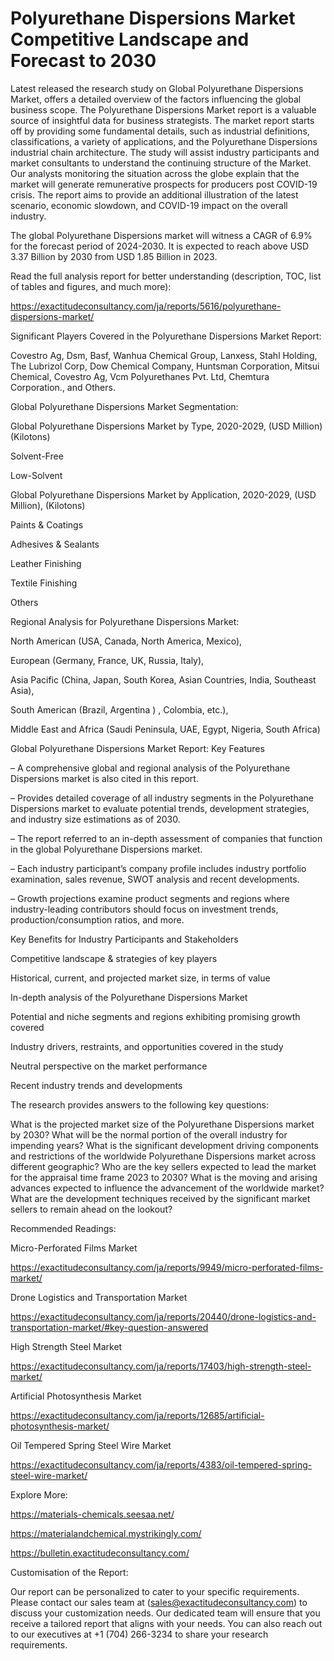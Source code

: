 # Polyurethane Dispersions Market Competitive Landscape and Forecast to 2030

Latest released the research study on Global Polyurethane Dispersions Market, offers a detailed overview of the factors influencing the global business scope. The Polyurethane Dispersions Market report is a valuable source of insightful data for business strategists. The market report starts off by providing some fundamental details, such as industrial definitions, classifications, a variety of applications, and the Polyurethane Dispersions industrial chain architecture. The study will assist industry participants and market consultants to understand the continuing structure of the Market. Our analysts monitoring the situation across the globe explain that the market will generate remunerative prospects for producers post COVID-19 crisis. The report aims to provide an additional illustration of the latest scenario, economic slowdown, and COVID-19 impact on the overall industry.

The global Polyurethane Dispersions market will witness a CAGR of 6.9% for the forecast period of 2024-2030. It is expected to reach above USD 3.37 Billion by 2030 from USD 1.85 Billion in 2023.

Read the full analysis report for better understanding (description, TOC, list of tables and figures, and much more):

https://exactitudeconsultancy.com/ja/reports/5616/polyurethane-dispersions-market/

Significant Players Covered in the Polyurethane Dispersions Market Report:

Covestro Ag, Dsm, Basf, Wanhua Chemical Group, Lanxess, Stahl Holding, The Lubrizol Corp, Dow Chemical Company, Huntsman Corporation, Mitsui Chemical, Covestro Ag, Vcm Polyurethanes Pvt. Ltd, Chemtura Corporation., and Others.

Global Polyurethane Dispersions Market Segmentation:

Global Polyurethane Dispersions Market by Type, 2020-2029, (USD Million) (Kilotons)

Solvent-Free

Low-Solvent

Global Polyurethane Dispersions Market by Application, 2020-2029, (USD Million), (Kilotons)

Paints & Coatings

Adhesives & Sealants

Leather Finishing

Textile Finishing

Others

Regional Analysis for Polyurethane Dispersions Market:

North American (USA, Canada, North America, Mexico),

European (Germany, France, UK, Russia, Italy),

Asia Pacific (China, Japan, South Korea, Asian Countries, India, Southeast Asia),

South American (Brazil, Argentina ) , Colombia, etc.),

Middle East and Africa (Saudi Peninsula, UAE, Egypt, Nigeria, South Africa)

Global Polyurethane Dispersions Market Report: Key Features

– A comprehensive global and regional analysis of the Polyurethane Dispersions market is also cited in this report.

– Provides detailed coverage of all industry segments in the Polyurethane Dispersions market to evaluate potential trends, development strategies, and industry size estimations as of 2030.

– The report referred to an in-depth assessment of companies that function in the global Polyurethane Dispersions market.

– Each industry participant’s company profile includes industry portfolio examination, sales revenue, SWOT analysis and recent developments.

– Growth projections examine product segments and regions where industry-leading contributors should focus on investment trends, production/consumption ratios, and more.

Key Benefits for Industry Participants and Stakeholders

Competitive landscape & strategies of key players

Historical, current, and projected market size, in terms of value

In-depth analysis of the Polyurethane Dispersions Market

Potential and niche segments and regions exhibiting promising growth covered

Industry drivers, restraints, and opportunities covered in the study

Neutral perspective on the market performance

Recent industry trends and developments

The research provides answers to the following key questions:

What is the projected market size of the Polyurethane Dispersions market by 2030?
What will be the normal portion of the overall industry for impending years?
What is the significant development driving components and restrictions of the worldwide Polyurethane Dispersions market across different geographic?
Who are the key sellers expected to lead the market for the appraisal time frame 2023 to 2030?
What is the moving and arising advances expected to influence the advancement of the worldwide market?
What are the development techniques received by the significant market sellers to remain ahead on the lookout?

Recommended Readings:

Micro-Perforated Films Market

https://exactitudeconsultancy.com/ja/reports/9949/micro-perforated-films-market/

Drone Logistics and Transportation Market

https://exactitudeconsultancy.com/ja/reports/20440/drone-logistics-and-transportation-market/#key-question-answered

High Strength Steel Market

https://exactitudeconsultancy.com/ja/reports/17403/high-strength-steel-market/

Artificial Photosynthesis Market

https://exactitudeconsultancy.com/ja/reports/12685/artificial-photosynthesis-market/

Oil Tempered Spring Steel Wire Market

https://exactitudeconsultancy.com/ja/reports/4383/oil-tempered-spring-steel-wire-market/

Explore More:

https://materials-chemicals.seesaa.net/

https://materialandchemical.mystrikingly.com/

https://bulletin.exactitudeconsultancy.com/

Customisation of the Report:

Our report can be personalized to cater to your specific requirements. Please contact our sales team at (sales@exactitudeconsultancy.com) to discuss your customization needs. Our dedicated team will ensure that you receive a tailored report that aligns with your needs. You can also reach out to our executives at +1 (704) 266-3234 to share your research requirements.
